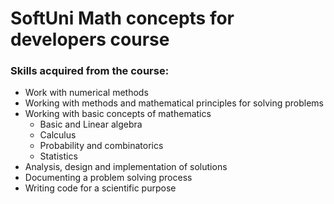 # SoftUni Math concepts for developers course

### Skills acquired from the course:
- Work with numerical methods
- Working with methods and mathematical principles for solving problems
- Working with basic concepts of mathematics
    - Basic and Linear algebra
    - Calculus
    - Probability and combinatorics
    - Statistics
- Analysis, design and implementation of solutions
- Documenting a problem solving process
- Writing code for a scientific purpose
